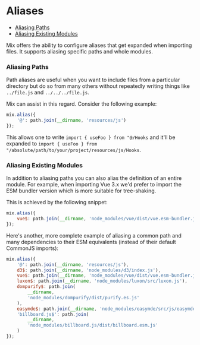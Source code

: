 # Aliases

-   [Aliasing Paths](#aliasing-paths)
-   [Aliasing Existing Modules](#aliasing-existing-modules)

Mix offers the ability to configure aliases that get expanded when importing files.
It supports aliasing specific paths and whole modules.

### Aliasing Paths

Path aliases are useful when you want to include files from a particular directory but do so from many others without repeatedly writing things like `../file.js` and `../../../file.js`.

Mix can assist in this regard. Consider the following example:

```js
mix.alias({
    '@': path.join(__dirname, 'resources/js')
});
```

This allows one to write `import { useFoo } from "@/Hooks` and it'll be expanded to `import { useFoo } from "/absolute/path/to/your/project/resources/js/Hooks`.

### Aliasing Existing Modules

In addition to aliasing paths you can also alias the definition of an entire module.
For example, when importing Vue 3.x we'd prefer to import the ESM bundler version which is more suitable for tree-shaking.

This is achieved by the following snippet:

```js
mix.alias({
    vue$: path.join(__dirname, 'node_modules/vue/dist/vue.esm-bundler.js')
});
```

Here's another, more complete example of aliasing a common path and many dependencies to their ESM equivalents (instead of their default CommonJS imports):

```js
mix.alias({
    '@': path.join(__dirname, 'resources/js'),
    d3$: path.join(__dirname, 'node_modules/d3/index.js'),
    vue$: path.join(__dirname, 'node_modules/vue/dist/vue.esm-bundler.js'),
    luxon$: path.join(__dirname, 'node_modules/luxon/src/luxon.js'),
    dompurify$: path.join(
        __dirname,
        'node_modules/dompurify/dist/purify.es.js'
    ),
    easymde$: path.join(__dirname, 'node_modules/easymde/src/js/easymde.js'),
    'billboard.js$': path.join(
        __dirname,
        'node_modules/billboard.js/dist/billboard.esm.js'
    )
});
```
